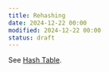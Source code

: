 ```yaml
---
title: Rehashing
date: 2024-12-22 00:00
modified: 2024-12-22 00:00
status: draft
---
```


See [Hash Table](hash-table.md).